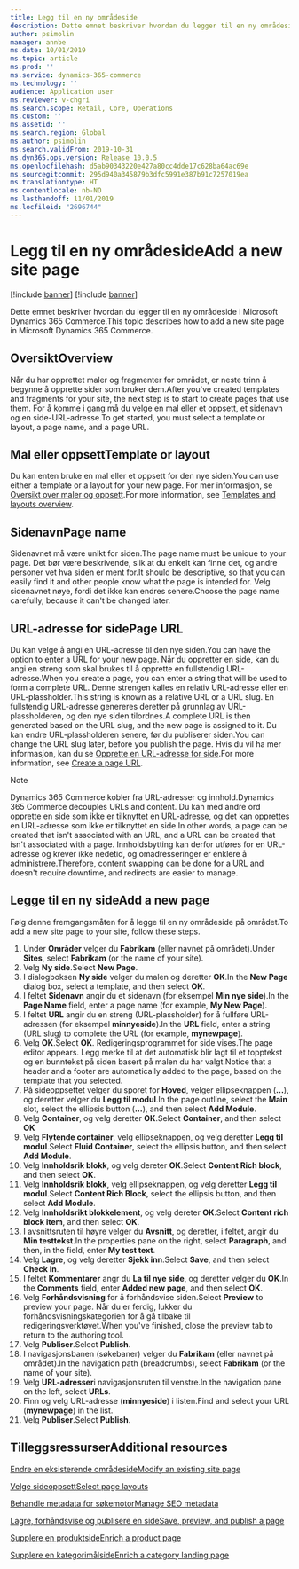 ```yaml
---
title: Legg til en ny områdeside
description: Dette emnet beskriver hvordan du legger til en ny områdeside i Microsoft Dynamics 365 Commerce.
author: psimolin
manager: annbe
ms.date: 10/01/2019
ms.topic: article
ms.prod: ''
ms.service: dynamics-365-commerce
ms.technology: ''
audience: Application user
ms.reviewer: v-chgri
ms.search.scope: Retail, Core, Operations
ms.custom: ''
ms.assetid: ''
ms.search.region: Global
ms.author: psimolin
ms.search.validFrom: 2019-10-31
ms.dyn365.ops.version: Release 10.0.5
ms.openlocfilehash: d5ab90343220e427a80cc4dde17c628ba64ac69e
ms.sourcegitcommit: 295d940a345879b3dfc5991e387b91c7257019ea
ms.translationtype: HT
ms.contentlocale: nb-NO
ms.lasthandoff: 11/01/2019
ms.locfileid: "2696744"
---
```

# <a name="add-a-new-site-page"></a><span data-ttu-id="c3c68-103">Legg til en ny områdeside</span><span class="sxs-lookup"><span data-stu-id="c3c68-103">Add a new site page</span></span>

[!include [banner](includes/preview-banner.md)]
[!include [banner](includes/banner.md)]

<span data-ttu-id="c3c68-104">Dette emnet beskriver hvordan du legger til en ny områdeside i Microsoft Dynamics 365 Commerce.</span><span class="sxs-lookup"><span data-stu-id="c3c68-104">This topic describes how to add a new site page in Microsoft Dynamics 365 Commerce.</span></span>

## <a name="overview"></a><span data-ttu-id="c3c68-105">Oversikt</span><span class="sxs-lookup"><span data-stu-id="c3c68-105">Overview</span></span>

<span data-ttu-id="c3c68-106">Når du har opprettet maler og fragmenter for området, er neste trinn å begynne å opprette sider som bruker dem.</span><span class="sxs-lookup"><span data-stu-id="c3c68-106">After you've created templates and fragments for your site, the next step is to start to create pages that use them.</span></span> <span data-ttu-id="c3c68-107">For å komme i gang må du velge en mal eller et oppsett, et sidenavn og en side-URL-adresse.</span><span class="sxs-lookup"><span data-stu-id="c3c68-107">To get started, you must select a template or layout, a page name, and a page URL.</span></span>

## <a name="template-or-layout"></a><span data-ttu-id="c3c68-108">Mal eller oppsett</span><span class="sxs-lookup"><span data-stu-id="c3c68-108">Template or layout</span></span>

<span data-ttu-id="c3c68-109">Du kan enten bruke en mal eller et oppsett for den nye siden.</span><span class="sxs-lookup"><span data-stu-id="c3c68-109">You can use either a template or a layout for your new page.</span></span> <span data-ttu-id="c3c68-110">For mer informasjon, se [Oversikt over maler og oppsett](templates-layouts-overview.md).</span><span class="sxs-lookup"><span data-stu-id="c3c68-110">For more information, see [Templates and layouts overview](templates-layouts-overview.md).</span></span>

## <a name="page-name"></a><span data-ttu-id="c3c68-111">Sidenavn</span><span class="sxs-lookup"><span data-stu-id="c3c68-111">Page name</span></span>

<span data-ttu-id="c3c68-112">Sidenavnet må være unikt for siden.</span><span class="sxs-lookup"><span data-stu-id="c3c68-112">The page name must be unique to your page.</span></span> <span data-ttu-id="c3c68-113">Det bør være beskrivende, slik at du enkelt kan finne det, og andre personer vet hva siden er ment for.</span><span class="sxs-lookup"><span data-stu-id="c3c68-113">It should be descriptive, so that you can easily find it and other people know what the page is intended for.</span></span> <span data-ttu-id="c3c68-114">Velg sidenavnet nøye, fordi det ikke kan endres senere.</span><span class="sxs-lookup"><span data-stu-id="c3c68-114">Choose the page name carefully, because it can't be changed later.</span></span>

## <a name="page-url"></a><span data-ttu-id="c3c68-115">URL-adresse for side</span><span class="sxs-lookup"><span data-stu-id="c3c68-115">Page URL</span></span>

<span data-ttu-id="c3c68-116">Du kan velge å angi en URL-adresse til den nye siden.</span><span class="sxs-lookup"><span data-stu-id="c3c68-116">You can have the option to enter a URL for your new page.</span></span> <span data-ttu-id="c3c68-117">Når du oppretter en side, kan du angi en streng som skal brukes til å opprette en fullstendig URL-adresse.</span><span class="sxs-lookup"><span data-stu-id="c3c68-117">When you create a page, you can enter a string that will be used to form a complete URL.</span></span> <span data-ttu-id="c3c68-118">Denne strengen kalles en relativ URL-adresse eller en URL-plassholder.</span><span class="sxs-lookup"><span data-stu-id="c3c68-118">This string is known as a relative URL or a URL slug.</span></span> <span data-ttu-id="c3c68-119">En fullstendig URL-adresse genereres deretter på grunnlag av URL-plassholderen, og den nye siden tilordnes.</span><span class="sxs-lookup"><span data-stu-id="c3c68-119">A complete URL is then generated based on the URL slug, and the new page is assigned to it.</span></span> <span data-ttu-id="c3c68-120">Du kan endre URL-plassholderen senere, før du publiserer siden.</span><span class="sxs-lookup"><span data-stu-id="c3c68-120">You can change the URL slug later, before you publish the page.</span></span> <span data-ttu-id="c3c68-121">Hvis du vil ha mer informasjon, kan du se [Opprette en URL-adresse for side](create-page-URL.md).</span><span class="sxs-lookup"><span data-stu-id="c3c68-121">For more information, see [Create a page URL](create-page-URL.md).</span></span>

> [!NOTE]
> <span data-ttu-id="c3c68-122">Dynamics 365 Commerce kobler fra URL-adresser og innhold.</span><span class="sxs-lookup"><span data-stu-id="c3c68-122">Dynamics 365 Commerce decouples URLs and content.</span></span> <span data-ttu-id="c3c68-123">Du kan med andre ord opprette en side som ikke er tilknyttet en URL-adresse, og det kan opprettes en URL-adresse som ikke er tilknyttet en side.</span><span class="sxs-lookup"><span data-stu-id="c3c68-123">In other words, a page can be created that isn't associated with an URL, and a URL can be created that isn't associated with a page.</span></span> <span data-ttu-id="c3c68-124">Innholdsbytting kan derfor utføres for en URL-adresse og krever ikke nedetid, og omadresseringer er enklere å administrere.</span><span class="sxs-lookup"><span data-stu-id="c3c68-124">Therefore, content swapping can be done for a URL and doesn't require downtime, and redirects are easier to manage.</span></span>

## <a name="add-a-new-page"></a><span data-ttu-id="c3c68-125">Legge til en ny side</span><span class="sxs-lookup"><span data-stu-id="c3c68-125">Add a new page</span></span>

<span data-ttu-id="c3c68-126">Følg denne fremgangsmåten for å legge til en ny områdeside på området.</span><span class="sxs-lookup"><span data-stu-id="c3c68-126">To add a new site page to your site, follow these steps.</span></span>

1. <span data-ttu-id="c3c68-127">Under **Områder** velger du **Fabrikam** (eller navnet på området).</span><span class="sxs-lookup"><span data-stu-id="c3c68-127">Under **Sites**, select **Fabrikam** (or the name of your site).</span></span>
1. <span data-ttu-id="c3c68-128">Velg **Ny side**.</span><span class="sxs-lookup"><span data-stu-id="c3c68-128">Select **New Page**.</span></span>
1. <span data-ttu-id="c3c68-129">I dialogboksen **Ny side** velger du malen og deretter **OK**.</span><span class="sxs-lookup"><span data-stu-id="c3c68-129">In the **New Page** dialog box, select a template, and then select **OK**.</span></span>
1. <span data-ttu-id="c3c68-130">I feltet **Sidenavn** angir du et sidenavn (for eksempel **Min nye side**).</span><span class="sxs-lookup"><span data-stu-id="c3c68-130">In the **Page Name** field, enter a page name (for example, **My New Page**).</span></span>
1. <span data-ttu-id="c3c68-131">I feltet **URL** angir du en streng (URL-plassholder) for å fullføre URL-adressen (for eksempel **minnyeside**).</span><span class="sxs-lookup"><span data-stu-id="c3c68-131">In the **URL** field, enter a string (URL slug) to complete the URL (for example, **mynewpage**).</span></span>
1. <span data-ttu-id="c3c68-132">Velg **OK**.</span><span class="sxs-lookup"><span data-stu-id="c3c68-132">Select **OK**.</span></span> <span data-ttu-id="c3c68-133">Redigeringsprogrammet for side vises.</span><span class="sxs-lookup"><span data-stu-id="c3c68-133">The page editor appears.</span></span> <span data-ttu-id="c3c68-134">Legg merke til at det automatisk blir lagt til et topptekst og en bunntekst på siden basert på malen du har valgt.</span><span class="sxs-lookup"><span data-stu-id="c3c68-134">Notice that a header and a footer are automatically added to the page, based on the template that you selected.</span></span>
1. <span data-ttu-id="c3c68-135">På sideoppsettet velger du sporet for **Hoved**, velger ellipseknappen (**...**), og deretter velger du **Legg til modul**.</span><span class="sxs-lookup"><span data-stu-id="c3c68-135">In the page outline, select the **Main** slot, select the ellipsis button (**...**), and then select **Add Module**.</span></span>
1. <span data-ttu-id="c3c68-136">Velg **Container**, og velg deretter **OK**.</span><span class="sxs-lookup"><span data-stu-id="c3c68-136">Select **Container**, and then select **OK**</span></span>
1. <span data-ttu-id="c3c68-137">Velg **Flytende container**, velg ellipseknappen, og velg deretter **Legg til modul**.</span><span class="sxs-lookup"><span data-stu-id="c3c68-137">Select **Fluid Container**, select the ellipsis button, and then select **Add Module**.</span></span>
1. <span data-ttu-id="c3c68-138">Velg **Innholdsrik blokk**, og velg dereter **OK**.</span><span class="sxs-lookup"><span data-stu-id="c3c68-138">Select **Content Rich block**, and then select **OK**.</span></span>
1. <span data-ttu-id="c3c68-139">Velg **Innholdsrik blokk**, velg ellipseknappen, og velg deretter **Legg til modul**.</span><span class="sxs-lookup"><span data-stu-id="c3c68-139">Select **Content Rich Block**, select the ellipsis button, and then select **Add Module**.</span></span>
1. <span data-ttu-id="c3c68-140">Velg **Innholdsrikt blokkelement**, og velg dereter **OK**.</span><span class="sxs-lookup"><span data-stu-id="c3c68-140">Select **Content rich block item**, and then select **OK**.</span></span>
1. <span data-ttu-id="c3c68-141">I avsnittsruten til høyre velger du **Avsnitt**, og deretter, i feltet, angir du **Min testtekst**.</span><span class="sxs-lookup"><span data-stu-id="c3c68-141">In the properties pane on the right, select **Paragraph**, and then, in the field, enter **My test text**.</span></span>
1. <span data-ttu-id="c3c68-142">Velg **Lagre**, og velg deretter **Sjekk inn**.</span><span class="sxs-lookup"><span data-stu-id="c3c68-142">Select **Save**, and then select **Check In**.</span></span>
1. <span data-ttu-id="c3c68-143">I feltet **Kommentarer** angr du **La til nye side**, og deretter velger du **OK**.</span><span class="sxs-lookup"><span data-stu-id="c3c68-143">In the **Comments** field, enter **Added new page**, and then select **OK**.</span></span>
1. <span data-ttu-id="c3c68-144">Velg **Forhåndsvisning** for å forhåndsvise siden.</span><span class="sxs-lookup"><span data-stu-id="c3c68-144">Select **Preview** to preview your page.</span></span> <span data-ttu-id="c3c68-145">Når du er ferdig, lukker du forhåndsvisningskategorien for å gå tilbake til redigeringsverktøyet.</span><span class="sxs-lookup"><span data-stu-id="c3c68-145">When you've finished, close the preview tab to return to the authoring tool.</span></span>
1. <span data-ttu-id="c3c68-146">Velg **Publiser**.</span><span class="sxs-lookup"><span data-stu-id="c3c68-146">Select **Publish**.</span></span>
1. <span data-ttu-id="c3c68-147">I navigasjonsbanen (søkebaner) velger du **Fabrikam** (eller navnet på området).</span><span class="sxs-lookup"><span data-stu-id="c3c68-147">In the navigation path (breadcrumbs), select **Fabrikam** (or the name of your site).</span></span>
1. <span data-ttu-id="c3c68-148">Velg **URL-adresser**i navigasjonsruten til venstre.</span><span class="sxs-lookup"><span data-stu-id="c3c68-148">In the navigation pane on the left, select **URLs**.</span></span>
1. <span data-ttu-id="c3c68-149">Finn og velg URL-adresse (**minnyeside**) i listen.</span><span class="sxs-lookup"><span data-stu-id="c3c68-149">Find and select your URL (**mynewpage**) in the list.</span></span>
1. <span data-ttu-id="c3c68-150">Velg **Publiser**.</span><span class="sxs-lookup"><span data-stu-id="c3c68-150">Select **Publish**.</span></span>

## <a name="additional-resources"></a><span data-ttu-id="c3c68-151">Tilleggsressurser</span><span class="sxs-lookup"><span data-stu-id="c3c68-151">Additional resources</span></span>

[<span data-ttu-id="c3c68-152">Endre en eksisterende områdeside</span><span class="sxs-lookup"><span data-stu-id="c3c68-152">Modify an existing site page</span></span>](modify-existing-page.md)

[<span data-ttu-id="c3c68-153">Velge sideoppsett</span><span class="sxs-lookup"><span data-stu-id="c3c68-153">Select page layouts</span></span>](select-page-layouts.md)

[<span data-ttu-id="c3c68-154">Behandle metadata for søkemotor</span><span class="sxs-lookup"><span data-stu-id="c3c68-154">Manage SEO metadata</span></span>](manage-seo-metadata.md)

[<span data-ttu-id="c3c68-155">Lagre, forhåndsvise og publisere en side</span><span class="sxs-lookup"><span data-stu-id="c3c68-155">Save, preview, and publish a page</span></span>](save-preview-publish-page.md)

[<span data-ttu-id="c3c68-156">Supplere en produktside</span><span class="sxs-lookup"><span data-stu-id="c3c68-156">Enrich a product page</span></span>](enrich-product-page.md)

[<span data-ttu-id="c3c68-157">Supplere en kategorimålside</span><span class="sxs-lookup"><span data-stu-id="c3c68-157">Enrich a category landing page</span></span>](enrich-category-page.md)

